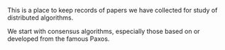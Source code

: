 This is a place to keep records of papers we have collected for study of distributed algorithms.

We start with consensus algorithms, especially those based on or developed from the famous Paxos.

